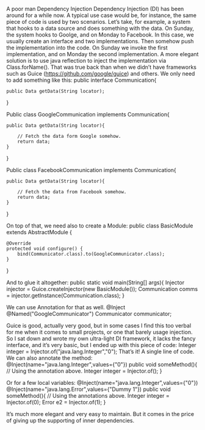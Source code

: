A poor man Dependency Injection
Dependency Injection (DI) has been around for a while now.
A typical use case would be, for instance, the same piece of code is used by two scenarios. Let’s take, for example, a system that hooks to a data source and does something with the data.
On Sunday, the system hooks to Goolge, and on Monday to Facebook.
In this case, we usually create an interface and two implementations. Then somehow push the implementation into the code. On Sunday we invoke the first implementation, and on Monday the second implementation.
A more elegant solution is to use java reflection to inject the implementation via Class.forName(). That was true back than when we didn’t have frameworks such as Guice (https://github.com/google/guice) and others.
We only need to add something like this:
public interface Communication{
  
    public Data getData(String locator);
}


Public class GoogleCommunication implements Communication{

	public Data getData(String locator){

		// Fetch the data form Google somehow.
		return data;
	}
}

Public class FacebookCommunication implements Communication{

	public Data getData(String locator){

		// Fetch the data from Facebook somehow.
		return data;
	}
}

On top of that, we need also to create a Module:
public class BasicModule extends AbstractModule {
  
    @Override
    protected void configure() {
        bind(Communicator.class).to(GoogleCommunicator.class);
    }
}

And to glue it altogether:
public static void main(String[] args){
    Injector injector = Guice.createInjector(new BasicModule());
    Communication comms = injector.getInstance(Communication.class);
}

We can use Annotation for that as well.
@Inject @Named("GoogleCommunicator")
Communicator communicator;
 
Guice is good, actually very good, but in some cases I find this too verbal for me when it comes to small projects, or one that barely usage injection.
So I sat down and wrote my own ultra-light DI framework, it lacks the fancy interface, and it’s very basic, but I ended up with this piece of code:
Integer integer = Injector.of("java.lang.Integer","0");
That’s it! A single line of code.
We can also annotate the method:
@Inject(name="java.lang.Integer",values={"0"})
public void someMethod(){
    // Using the annotation above.
    Integer integer = Injector.of();
}

Or for a few local variables:
@Inject(name="java.lang.Integer",values={"0"})
@Inject(name="java.lang.Error",values={"Dummy 1"})
public void someMethod(){
	// Using the annotations above.
Integer integer = Injector.of(0);
Error e2 = Injector.of(1);
}

It’s much more elegant and very easy to maintain. But it comes in the price of giving up the supporting of inner dependencies.



